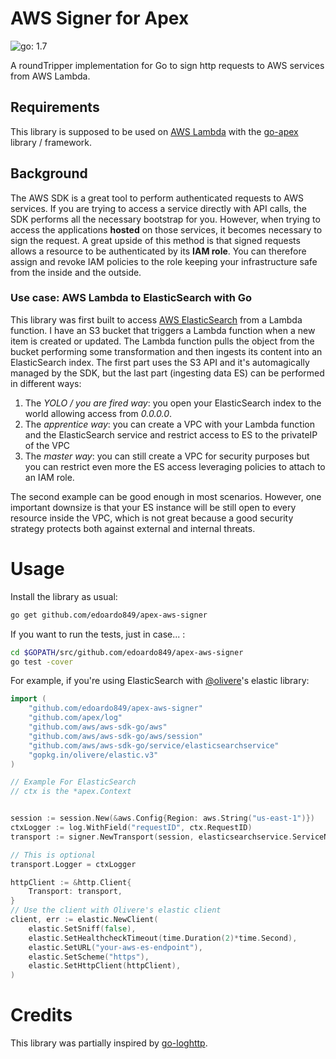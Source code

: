 # AWS Signer for Apex
![go: 1.7](https://img.shields.io/badge/go-1.7-blue.svg)

A roundTripper implementation for Go to sign http requests to AWS services from AWS Lambda.

## Requirements
This library is supposed to be used on [AWS Lambda](https://aws.amazon.com/lambda/) with the [go-apex](https://github.com/apex/go-apex) library / framework.

## Background
The AWS SDK is a great tool to perform authenticated requests to AWS services. If you are trying to access a service directly with API calls, the SDK performs all the necessary bootstrap for you. However, when trying to access the applications **hosted** on those services, it becomes necessary to sign the request. A great upside of this method is that signed requests allows a resource to be authenticated by its **IAM role**. You can therefore assign and revoke IAM policies to the role  keeping your infrastructure safe from the inside and the outside.

### Use case: AWS Lambda to ElasticSearch with Go
This library was first built to access [AWS ElasticSearch](https://aws.amazon.com/elasticsearch-service/) from a Lambda function. I have an S3 bucket that triggers a Lambda function when a new item is created or updated. The Lambda function pulls the object from the bucket performing some transformation and then ingests its content into an ElasticSearch index. The first part  uses the S3 API and it's automagically managed by the SDK, but the last part (ingesting data ES) can be performed in different ways:

1. The *YOLO / you are fired way*: you open your ElasticSearch index to the world allowing access from *0.0.0.0*.
1. The *apprentice way*: you can create a VPC with your Lambda function and the ElasticSearch service and restrict access to ES to the privateIP of the VPC 
1. The *master way*: you can still create a VPC for security purposes but you can restrict even more the ES access leveraging policies to attach to an IAM role.

The second example can be good enough in most scenarios. However, one important downsize is that your ES instance will be still open to every resource inside the VPC, which is not great because a good security strategy protects both against external and internal threats.

# Usage

Install the library as usual:

```bash 
go get github.com/edoardo849/apex-aws-signer
```

If you want to run the tests, just in case... :

```bash
cd $GOPATH/src/github.com/edoardo849/apex-aws-signer
go test -cover
```

For example, if you're using ElasticSearch with [@olivere](github.com/olivere)'s elastic library:

```go 
import (
    "github.com/edoardo849/apex-aws-signer"
    "github.com/apex/log"
    "github.com/aws/aws-sdk-go/aws"
    "github.com/aws/aws-sdk-go/aws/session"
    "github.com/aws/aws-sdk-go/service/elasticsearchservice"
    "gopkg.in/olivere/elastic.v3"
)

// Example For ElasticSearch
// ctx is the *apex.Context


session := session.New(&aws.Config{Region: aws.String("us-east-1")})
ctxLogger := log.WithField("requestID", ctx.RequestID)
transport := signer.NewTransport(session, elasticsearchservice.ServiceName)

// This is optional
transport.Logger = ctxLogger

httpClient := &http.Client{
	Transport: transport,
}
// Use the client with Olivere's elastic client
client, err := elastic.NewClient(
    elastic.SetSniff(false),
    elastic.SetHealthcheckTimeout(time.Duration(2)*time.Second),
    elastic.SetURL("your-aws-es-endpoint"),
    elastic.SetScheme("https"),
    elastic.SetHttpClient(httpClient),
)
```

# Credits
This library was partially inspired by [go-loghttp](https://github.com/motemen/go-loghttp/blob/master/loghttp.go).
